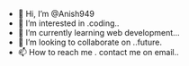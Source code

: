 - 👋 Hi, I’m @Anish949
- 👀 I’m interested in .coding..
- 🌱 I’m currently learning web development...
- 💞️ I’m looking to collaborate on ..future.
- 📫 How to reach me . contact me on email..

<!---
Anish949/Anish949 is a ✨ special ✨ repository because its `README.md` (this file) appears on your GitHub profile.
You can click the Preview link to take a look at your changes.
--->
